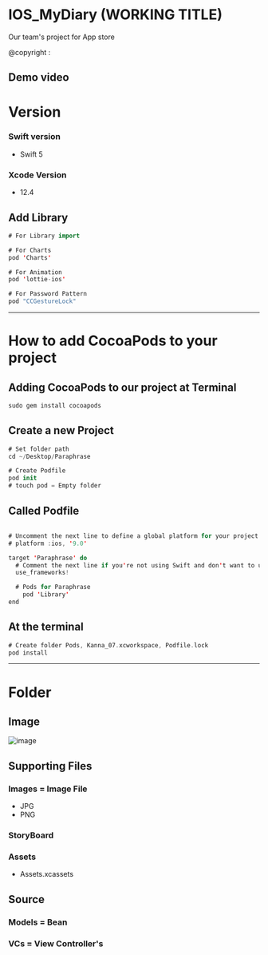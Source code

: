 # IOS_MyDiary (WORKING TITLE)
Our team's project for App store

@copyright : 

## Demo video

# Version
### Swift version
- Swift 5

### Xcode Version
- 12.4


## Add Library

```swift
# For Library import

# For Charts
pod 'Charts'

# For Animation
pod 'lottie-ios' 

# For Password Pattern
pod "CCGestureLock"
```

---

# How to add CocoaPods to your project

## Adding CocoaPods to our project at Terminal

```swift
sudo gem install cocoapods
```

## Create a new Project

```swift
# Set folder path
cd ~/Desktop/Paraphrase

# Create Podfile
pod init   
# touch pod = Empty folder
```

## Called Podfile

```swift

# Uncomment the next line to define a global platform for your project
# platform :ios, '9.0'

target 'Paraphrase' do
  # Comment the next line if you're not using Swift and don't want to use dynamic frameworks
  use_frameworks!

  # Pods for Paraphrase
	pod 'Library'
end
```

## At the terminal

```swift
# Create folder Pods, Kanna_07.xcworkspace, Podfile.lock 
pod install     
```
--- 
# Folder
## Image
![image](https://user-images.githubusercontent.com/46651965/108167033-6d40c280-7138-11eb-81f4-b693d868488b.png)

## Supporting Files

### Images = Image File
- JPG
- PNG

### StoryBoard

### Assets
- Assets.xcassets

## Source

### Models = Bean
### VCs = View Controller's


